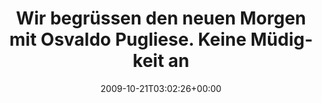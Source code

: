 ---
retweeted: false
source: <a href="http://twitter.com" rel="nofollow">Twitter Web Client</a>
entities:
  hashtags: []
  symbols: []
  user_mentions: []
  urls: []
display_text_range:
- '0'
- '85'
favorite_count: '1'
id_str: '5035112518'
truncated: false
retweet_count: '0'
id: '5035112518'
created_at: Wed Oct 21 03:02:26 +0000 2009
favorited: false
full_text: Wir begrüssen den neuen Morgen mit Osvaldo Pugliese. Keine Müdigkeit anmerken
  lassen.
lang: de
tags:
- pesos/twitter
date: '2009-10-21T03:02:26+00:00'
src: https://twitter.com/bascht/status/5035112518
original_url: https://twitter.com/bascht/status/5035112518
type: twitter_tweet
text: Wir begrüssen den neuen Morgen mit Osvaldo Pugliese. Keine Müdigkeit anmerken
  lassen.
title: Wir begrüssen den neuen Morgen mit Osvaldo Pugliese. Keine Müdigkeit an

---